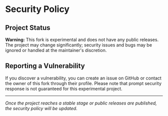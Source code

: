 # Security Policy

## Project Status

**Warning:** This fork is experimental and does not have any public releases. The project may change significantly; security issues and bugs may be ignored or handled at the maintainer's discretion.

## Reporting a Vulnerability

If you discover a vulnerability, you can create an issue on GitHub or contact the owner of this fork through their profile. Please note that prompt security response is not guaranteed for this experimental project.

---

*Once the project reaches a stable stage or public releases are published, the security policy will be updated.*